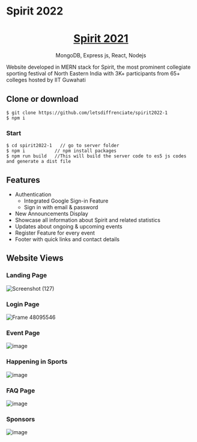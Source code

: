<h1>Spirit 2022</h1>

<h1 align="center">
   <a href="http://spirit2021.herokuapp.com/">Spirit 2021</a>
</h1>
<p align="center">
MongoDB, Express js, React, Nodejs
</p>

Website developed in MERN stack for Spirit, the most prominent collegiate sporting festival of North Eastern India with 3K+ participants from 65+ colleges hosted by IIT Guwahati

## Clone or download

```terminal
$ git clone https://github.com/letsdiffrenciate/spirit2022-1
$ npm i
```

### Start

```terminal
$ cd spirit2022-1   // go to server folder
$ npm i           // npm install packages
$ npm run build   //This will build the server code to es5 js codes and generate a dist file
```

## Features

- Authentication
  - Integrated Google Sign-in Feature
  - Sign in with email & password
- New Announcements Display
- Showcase all information about Spirit and related statistics
- Updates about ongoing & upcoming events
- Register Feature for every event
- Footer with quick links and contact details

## Website Views

### Landing Page

![Screenshot (127)](https://github.com/letsdifferentiate/spirit2022-1/assets/107197338/2ed80e18-3666-41aa-88a9-3e3eb26c0ddb)

### Login Page

![Frame 48095546](https://user-images.githubusercontent.com/107197338/199995100-c8ff56cc-82b5-43b3-b007-edc8e2d27938.png)

### Event Page

![image](https://github.com/letsdifferentiate/spirit2022-1/assets/107197338/142f6dc6-eefc-4de3-9da8-b8c863339f23)

### Happening in Sports

![image](https://github.com/letsdifferentiate/spirit2022-1/assets/107197338/cbe31574-ad93-4a2a-b5b1-b85ce0466415)
 
### FAQ Page

![image](https://user-images.githubusercontent.com/107197338/199995964-e5f43d6c-f64f-4c32-b7a8-690b693cac83.png)

### Sponsors

![image](https://github.com/letsdifferentiate/spirit2022-1/assets/107197338/912d9a31-f492-4262-902d-7cec13b02937)
